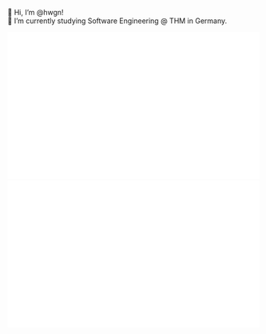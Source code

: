 👋 Hi, I’m @hwgn!    
🌱 I’m currently studying Software Engineering @ THM in Germany.

![](https://raw.githubusercontent.com/hwgn/github-stats/master/generated/overview.svg)
![](https://raw.githubusercontent.com/hwgn/github-stats/master/generated/languages.svg)

<!---
- 👋 Hi, I’m @pxnt
- 👀 I’m interested in ...
- 🌱 I’m currently learning ...
- 💞️ I’m looking to collaborate on ...
- 📫 How to reach me ...

pxnt/pxnt is a ✨ special ✨ repository because its `README.md` (this file) appears on your GitHub profile.
You can click the Preview link to take a look at your changes.
--->
